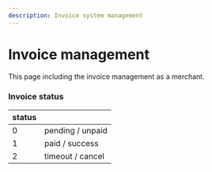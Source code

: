 ```yaml
---
description: Invoice system management
---
```


# Invoice management

This page including the invoice management as a merchant.

### Invoice status

| status |                  |
| ------ | ---------------- |
| 0      | pending / unpaid |
| 1      | paid / success   |
| 2      | timeout / cancel |
